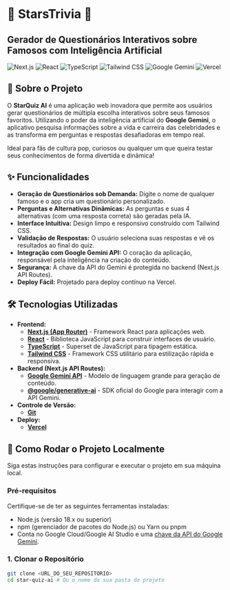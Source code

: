 # 🌟 StarsTrivia 🌟

## Gerador de Questionários Interativos sobre Famosos com Inteligência Artificial

![Next.js](https://img.shields.io/badge/Next.js-Black?style=for-the-badge&logo=next.js&logoColor=white)
![React](https://img.shields.io/badge/React-20232A?style=for-the-badge&logo=react&logoColor=61DAFB)
![TypeScript](https://img.shields.io/badge/TypeScript-007ACC?style=for-the-badge&logo=typescript&logoColor=white)
![Tailwind CSS](https://img.shields.io/badge/Tailwind_CSS-38B2AC?style=for-the-badge&logo=tailwind-css&logoColor=white)
![Google Gemini](https://img.shields.io/badge/Google_Gemini-Blue?style=for-the-badge&logo=google&logoColor=white)
![Vercel](https://img.shields.io/badge/Vercel-000000?style=for-the-badge&logo=vercel&logoColor=white)


## 🚀 Sobre o Projeto

O **StarQuiz AI** é uma aplicação web inovadora que permite aos usuários gerar questionários de múltipla escolha interativos sobre seus famosos favoritos. Utilizando o poder da inteligência artificial do **Google Gemini**, o aplicativo pesquisa informações sobre a vida e carreira das celebridades e as transforma em perguntas e respostas desafiadoras em tempo real.

Ideal para fãs de cultura pop, curiosos ou qualquer um que queira testar seus conhecimentos de forma divertida e dinâmica!

## ✨ Funcionalidades

* **Geração de Questionários sob Demanda:** Digite o nome de qualquer famoso e o app cria um questionário personalizado.
* **Perguntas e Alternativas Dinâmicas:** As perguntas e suas 4 alternativas (com uma resposta correta) são geradas pela IA.
* **Interface Intuitiva:** Design limpo e responsivo construído com Tailwind CSS.
* **Validação de Respostas:** O usuário seleciona suas respostas e vê os resultados ao final do quiz.
* **Integração com Google Gemini API:** O coração da aplicação, responsável pela inteligência na criação do conteúdo.
* **Segurança:** A chave da API do Gemini é protegida no backend (Next.js API Routes).
* **Deploy Fácil:** Projetado para deploy contínuo na Vercel.

## 🛠️ Tecnologias Utilizadas

* **Frontend:**
    * [**Next.js (App Router)**](https://nextjs.org/) - Framework React para aplicações web.
    * [**React**](https://react.dev/) - Biblioteca JavaScript para construir interfaces de usuário.
    * [**TypeScript**](https://www.typescriptlang.org/) - Superset de JavaScript para tipagem estática.
    * [**Tailwind CSS**](https://tailwindcss.com/) - Framework CSS utilitário para estilização rápida e responsiva.
* **Backend (Next.js API Routes):**
    * [**Google Gemini API**](https://ai.google.dev/models/gemini) - Modelo de linguagem grande para geração de conteúdo.
    * [**@google/generative-ai**](https://www.npmjs.com/package/@google/generative-ai) - SDK oficial do Google para interagir com a API Gemini.
* **Controle de Versão:**
    * [**Git**](https://git-scm.com/)
* **Deploy:**
    * [**Vercel**](https://vercel.com/)

## 🚀 Como Rodar o Projeto Localmente

Siga estas instruções para configurar e executar o projeto em sua máquina local.

### Pré-requisitos

Certifique-se de ter as seguintes ferramentas instaladas:

* Node.js (versão 18.x ou superior)
* npm (gerenciador de pacotes do Node.js) ou Yarn ou pnpm
* Conta no Google Cloud/Google AI Studio e uma [chave da API do Google Gemini](https://ai.google.dev/gemini-api/docs/get-started/node).

### 1. Clonar o Repositório

```bash
git clone <URL_DO_SEU_REPOSITORIO>
cd star-quiz-ai # Ou o nome da sua pasta do projeto
